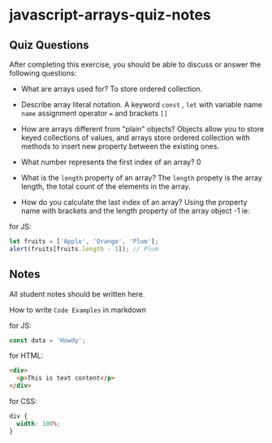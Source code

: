 # javascript-arrays-quiz-notes

## Quiz Questions

After completing this exercise, you should be able to discuss or answer the following questions:

- What are arrays used for?
  To store ordered collection.

- Describe array literal notation.
  A keyword `const` , `let` with variable name `name` assignment operator `=` and brackets `[]`

- How are arrays different from "plain" objects?
  Objects allow you to store keyed collections of values, and arrays store ordered collection
  with methods to insert new property between the existing ones.

- What number represents the first index of an array?
  0

- What is the `length` property of an array?
  The `length` propety is the array length, the total count of the elements in the array.

- How do you calculate the last index of an array?
  Using the property name with brackets and the length property of the array object -1 ie:

for JS:

```javascript
let fruits = ['Apple', 'Orange', 'Plum'];
alert(fruits[fruits.length - 1]); // Plum
```

## Notes

All student notes should be written here.

How to write `Code Examples` in markdown

for JS:

```javascript
const data = 'Howdy';
```

for HTML:

```html
<div>
  <p>This is text content</p>
</div>
```

for CSS:

```css
div {
  width: 100%;
}
```

